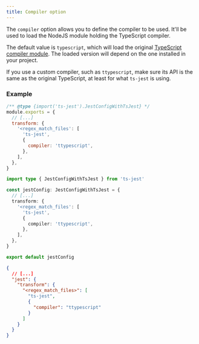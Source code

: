 ```yaml
---
title: Compiler option
---
```


The `compiler` option allows you to define the compiler to be used. It'll be used to load the NodeJS module holding the TypeScript compiler.

The default value is `typescript`, which will load the original [TypeScript compiler module](https://www.npmjs.com/package/typescript).
The loaded version will depend on the one installed in your project.

If you use a custom compiler, such as `ttypescript`, make sure its API is the same as the original TypeScript, at least for what `ts-jest` is using.

### Example

```js tab
/** @type {import('ts-jest').JestConfigWithTsJest} */
module.exports = {
  // [...]
  transform: {
    '<regex_match_files': [
      'ts-jest',
      {
        compiler: 'ttypescript',
      },
    ],
  },
}
```

```ts tab
import type { JestConfigWithTsJest } from 'ts-jest'

const jestConfig: JestConfigWithTsJest = {
  // [...]
  transform: {
    '<regex_match_files': [
      'ts-jest',
      {
        compiler: 'ttypescript',
      },
    ],
  },
}

export default jestConfig
```

```JSON tab
{
  // [...]
  "jest": {
    "transform": {
      "<regex_match_files>": [
        "ts-jest",
        {
          "compiler": "ttypescript"
        }
      ]
    }
  }
}
```
